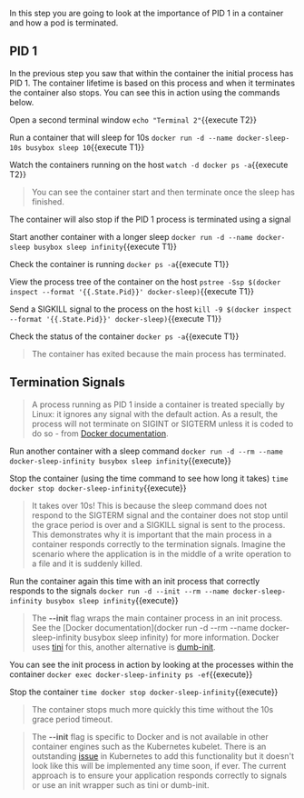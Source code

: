 In this step you are going to look at the importance of PID 1 in a container and how a pod is terminated.

## PID 1

In the previous step you saw that within the container the initial process has PID 1. The container lifetime is based on this process and when it terminates the container also stops. You can see this in action using the commands below.

Open a second terminal window `echo "Terminal 2"`{{execute T2}}

Run a container that will sleep for 10s `docker run -d --name docker-sleep-10s busybox sleep 10`{{execute T1}}

Watch the containers running on the host `watch -d docker ps -a`{{execute T2}}

> You can see the container start and then terminate once the sleep has finished.

The container will also stop if the PID 1 process is terminated using a signal

Start another container with a longer sleep `docker run -d --name docker-sleep busybox sleep infinity`{{execute T1}}

Check the container is running `docker ps -a`{{execute T1}}

View the process tree of the container on the host `pstree -Ssp $(docker inspect --format '{{.State.Pid}}' docker-sleep)`{{execute T1}}

Send a SIGKILL signal to the process on the host `kill -9 $(docker inspect --format '{{.State.Pid}}' docker-sleep)`{{execute T1}}

Check the status of the container `docker ps -a`{{execute T1}}

> The container has exited because the main process has terminated.

## Termination Signals

> A process running as PID 1 inside a container is treated specially by Linux: it ignores any signal with the default action. As a result, the process will not terminate on SIGINT or SIGTERM unless it is coded to do so - from [Docker documentation](https://docs.docker.com/engine/reference/run/#foreground).

Run another container with a sleep command `docker run -d --rm --name docker-sleep-infinity busybox sleep infinity`{{execute}}

Stop the container (using the time command to see how long it takes) `time docker stop docker-sleep-infinity`{{execute}}

> It takes over 10s! This is because the sleep command does not respond to the SIGTERM signal and the container does not stop until the grace period is over and a SIGKILL signal is sent to the process. This demonstrates why it is important that the main process in a container responds correctly to the termination signals. Imagine the scenario where the application is in the middle of a write operation to a file and it is suddenly killed.

Run the container again this time with an init process that correctly responds to the signals `docker run -d --init --rm --name docker-sleep-infinity busybox sleep infinity`{{execute}}

> The **--init** flag wraps the main container process in an init process. See the [Docker documentation](docker run -d --rm --name docker-sleep-infinity busybox sleep infinity) for more information. Docker uses [tini](https://github.com/krallin/tini) for this, another alternative is [dumb-init](https://github.com/Yelp/dumb-init).

You can see the init process in action by looking at the processes within the container `docker exec docker-sleep-infinity ps -ef`{{execute}}

Stop the container `time docker stop docker-sleep-infinity`{{execute}}

> The container stops much more quickly this time without the 10s grace period timeout.

> The **--init** flag is specific to Docker and is not available in other container engines such as the Kubernetes kubelet. There is an outstanding [issue](https://github.com/kubernetes/kubernetes/issues/84210 ) in Kubernetes to add this functionality but it doesn't look like this will be implemented any time soon, if ever. The current approach is to ensure your application responds correctly to signals or use an init wrapper such as tini or dumb-init.